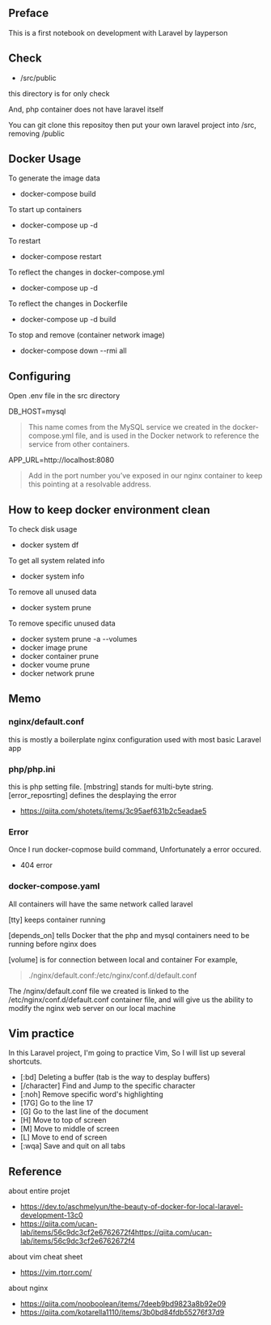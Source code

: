 ## Preface
This is a first notebook on development with Laravel by layperson

## Check

- /src/public

this directory is for only check 

And, php container does not have laravel itself

You can git clone this repositoy then put your own laravel project into /src, removing /public

## Docker Usage

To generate the image data

- docker-compose build

To start up containers

- docker-compose up -d

To restart

- docker-compose restart

To reflect the changes in docker-compose.yml

- docker-compose up -d

To reflect the changes in Dockerfile

- docker-compose up -d build

To stop and remove (container network image)

- docker-compose down --rmi all

## Configuring

Open .env file in the src directory

DB\_HOST=mysql

> This name comes from the MySQL service we created in the docker-compose.yml file, and is used in the Docker network to reference the service from other containers.

APP\_URL=http://localhost:8080

> Add in the port number you’ve exposed in our nginx container to keep this pointing at a resolvable address.

## How to keep docker environment clean

To check disk usage

- docker system df

To get all system related info

- docker system info

To remove all unused data

- docker system prune

To remove specific unused data

- docker system prune -a --volumes
- docker image prune
- docker container prune
- docker voume prune
- docker network prune



## Memo

### nginx/default.conf

this is mostly a boilerplate nginx configuration used with most basic Laravel app

### php/php.ini

this is php setting file.
[mbstring] stands for multi-byte string.
[error\_reposrting] defines the desplaying the error
- https://qiita.com/shotets/items/3c95aef631b2c5eadae5

### Error

Once I run docker-copmose build command, Unfortunately a error occured.

- 404 error

### docker-compose.yaml

All containers will have the same network called laravel

[tty] keeps container running

[depends\_on] tells Docker that the php and mysql containers need to be running before nginx does

[volume] is for connection between local and container
For example,

> ./nginx/default.conf:/etc/nginx/conf.d/default.conf

The /nginx/default.conf file we created is linked to the /etc/nginx/conf.d/default.conf container file, and will give us the ability to modify the nginx web server on our local machine


## Vim practice

In this Laravel project, I'm going to practice Vim, So I will list up several shortcuts.

- [:bd] Deleting a buffer (tab is the way to desplay buffers)
- [/character] Find and Jump to the specific character
- [:noh] Remove specific word's highlighting
- [17G] Go to the line 17
- [G] Go to the last line of the document
- [H] Move to top of screen
- [M] Move to middle of screen
- [L] Move to end of screen
- [:wqa] Save and quit on all tabs


## Reference

about entire projet
- https://dev.to/aschmelyun/the-beauty-of-docker-for-local-laravel-development-13c0
- https://qiita.com/ucan-lab/items/56c9dc3cf2e6762672f4https://qiita.com/ucan-lab/items/56c9dc3cf2e6762672f4

about vim cheat sheet
- https://vim.rtorr.com/

about nginx
- https://qiita.com/nooboolean/items/7deeb9bd9823a8b92e09
- https://qiita.com/kotarella1110/items/3b0bd84fdb55276f37d9
